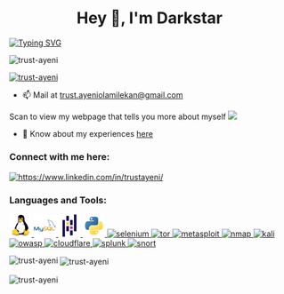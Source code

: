 <h1 align="center">Hey  👋, I'm Darkstar</h1>

[![Typing SVG](https://readme-typing-svg.herokuapp.com?font=consolas&color=%234DF79A&height=30&lines=Cyber+Analyst+by+Day;Hacker+at+Night;Turning+Complexity+into+Simplicity)](https://git.io/typing-svg)

<p align="left"> <img src="https://komarev.com/ghpvc/?username=trust-ayeni&label=Profile%20views&color=0e75b6&style=flat" alt="trust-ayeni" /> </p>

<p align="left"> <a href="https://github.com/ryo-ma/github-profile-trophy"><img src="https://github-profile-trophy.vercel.app/?username=trust-ayeni" alt="trust-ayeni" /></a> </p>


- 📫 Mail at trust.ayeniolamilekan@gmail.com
 
 
 Scan to view my webpage that tells you more about myself
![](https://user-images.githubusercontent.com/96830808/215877523-da8d76cb-bb03-4c05-bbd1-70318636461a.png)

- 📄 Know about my experiences [here](oops)


<h3 align="left">Connect with me here:</h3>
<p align="left">
<a href="https://www.linkedin.com/in/trustayeni/" target="blank"><img align="center" src="https://raw.githubusercontent.com/rahuldkjain/github-profile-readme-generator/master/src/images/icons/Social/linked-in-alt.svg" alt="https://www.linkedin.com/in/trustayeni/" height="30" width="40" /></a>
</p>

<h3 align="left">Languages and Tools:</h3>
<p align="left"> 
    <a href="https://www.linux.org/" target="_blank" rel="noreferrer"> 
        <img src="https://raw.githubusercontent.com/devicons/devicon/master/icons/linux/linux-original.svg" alt="linux" width="40" height="40"/> 
    </a> 
    <a href="https://www.mysql.com/" target="_blank" rel="noreferrer"> 
        <img src="https://raw.githubusercontent.com/devicons/devicon/master/icons/mysql/mysql-original-wordmark.svg" alt="mysql" width="40" height="40"/> 
    </a> 
    <a href="https://pandas.pydata.org/" target="_blank" rel="noreferrer"> 
        <img src="https://raw.githubusercontent.com/devicons/devicon/2ae2a900d2f041da66e950e4d48052658d850630/icons/pandas/pandas-original.svg" alt="pandas" width="40" height="40"/> 
    </a> 
    <a href="https://www.python.org" target="_blank" rel="noreferrer"> 
        <img src="https://raw.githubusercontent.com/devicons/devicon/master/icons/python/python-original.svg" alt="python" width="40" height="40"/> 
    </a> 
    <a href="https://www.selenium.dev" target="_blank" rel="noreferrer"> 
        <img src="https://raw.githubusercontent.com/detain/svg-logos/780f25886640cef088af994181646db2f6b1a3f8/svg/selenium-logo.svg" alt="selenium" width="40" height="40"/> 
    </a> 
    <a href="https://www.torproject.org/" target="_blank" rel="noreferrer"> 
        <img src="https://www.vectorlogo.zone/logos/torproject/torproject-ar21.svg" alt="tor" width="40" height="40"/> 
    </a>
    <a href="https://www.metasploit.com/" target="_blank" rel="noreferrer"> 
        <img src="https://upload.wikimedia.org/wikipedia/commons/0/0c/Metasploit_Logo.png" alt="metasploit" width="40" height="40"/> 
    </a>
    <a href="https://nmap.org/" target="_blank" rel="noreferrer"> 
        <img src="https://upload.wikimedia.org/wikipedia/commons/4/4c/Nmap_logo.svg" alt="nmap" width="40" height="40"/> 
    </a>
    <a href="https://www.kali.org/" target="_blank" rel="noreferrer"> 
        <img src="https://upload.wikimedia.org/wikipedia/commons/9/9d/Kali_Linux_Logo.png" alt="kali" width="40" height="40"/> 
    </a>
    <a href="https://owasp.org/" target="_blank" rel="noreferrer"> 
        <img src="https://www.owasp.org/images/8/8c/Owasp_logo.png" alt="owasp" width="40" height="40"/> 
    </a>
    <a href="https://www.cloudflare.com/" target="_blank" rel="noreferrer"> 
        <img src="https://upload.wikimedia.org/wikipedia/commons/d/d1/Cloudflare_logo.svg" alt="cloudflare" width="40" height="40"/> 
    </a>
    <a href="https://www.splunk.com/" target="_blank" rel="noreferrer"> 
        <img src="https://upload.wikimedia.org/wikipedia/commons/8/85/Splunk_Logo.png" alt="splunk" width="40" height="40"/> 
    </a>
    <a href="https://www.snort.org/" target="_blank" rel="noreferrer"> 
        <img src="https://www.snort.org/images/logos/snort_logo.png" alt="snort" width="40" height="40"/> 
    </a>
</p>


<p><img align="left" src="https://github-readme-stats.vercel.app/api/top-langs?username=trust-ayeni&show_icons=true&locale=en&layout=compact" alt="trust-ayeni" /></p>

<p>&nbsp;<img align="center" src="https://github-readme-stats.vercel.app/api?username=trust-ayeni&show_icons=true&locale=en" alt="trust-ayeni" /></p>

<p><img align="center" src="https://github-readme-streak-stats.herokuapp.com/?user=trust-ayeni&" alt="trust-ayeni" /></p>

